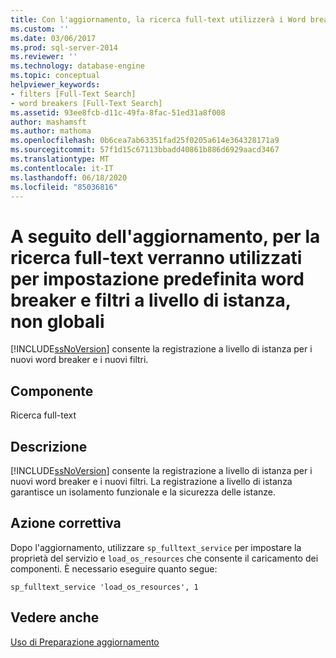 ```yaml
---
title: Con l'aggiornamento, la ricerca full-text utilizzerà i Word breaker e i filtri a livello di istanza, non globali, per impostazione predefinita | Microsoft Docs
ms.custom: ''
ms.date: 03/06/2017
ms.prod: sql-server-2014
ms.reviewer: ''
ms.technology: database-engine
ms.topic: conceptual
helpviewer_keywords:
- filters [Full-Text Search]
- word breakers [Full-Text Search]
ms.assetid: 93ee8fcb-d11c-49fa-8fac-51ed31a8f008
author: mashamsft
ms.author: mathoma
ms.openlocfilehash: 0b6cea7ab63351fad25f0205a614e364328171a9
ms.sourcegitcommit: 57f1d15c67113bbadd40861b886d6929aacd3467
ms.translationtype: MT
ms.contentlocale: it-IT
ms.lasthandoff: 06/18/2020
ms.locfileid: "85036816"
---
```

# <a name="upgrading-will-cause-full-text-search-to-use-instance-level-not-global-word-breakers-and-filters-by-default"></a>A seguito dell'aggiornamento, per la ricerca full-text verranno utilizzati per impostazione predefinita word breaker e filtri a livello di istanza, non globali
  [!INCLUDE[ssNoVersion](../../includes/ssnoversion-md.md)] consente la registrazione a livello di istanza per i nuovi word breaker e i nuovi filtri.  
  
## <a name="component"></a>Componente  
 Ricerca full-text  
  
## <a name="description"></a>Descrizione  
 [!INCLUDE[ssNoVersion](../../includes/ssnoversion-md.md)] consente la registrazione a livello di istanza per i nuovi word breaker e i nuovi filtri. La registrazione a livello di istanza garantisce un isolamento funzionale e la sicurezza delle istanze.  
  
## <a name="corrective-action"></a>Azione correttiva  
 Dopo l'aggiornamento, utilizzare `sp_fulltext_service` per impostare la proprietà del servizio e `load_os_resources` che consente il caricamento dei componenti. È necessario eseguire quanto segue:  
  
 `sp_fulltext_service 'load_os_resources', 1`  
  
## <a name="see-also"></a>Vedere anche  
 [Uso di Preparazione aggiornamento](../../../2014/sql-server/install/working-with-upgrade-advisor.md)  
  
  
